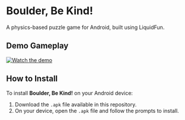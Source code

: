 # Boulder, Be Kind!

A physics-based puzzle game for Android, built using LiquidFun.

## Demo Gameplay

[![Watch the demo](https://img.youtube.com/vi/17CDMbVDovE/0.jpg)](https://www.youtube.com/watch?v=17CDMbVDovE)

## How to Install

To install **Boulder, Be Kind!** on your Android device:

1. Download the `.apk` file available in this repository.
2. On your device, open the `.apk` file and follow the prompts to install.
